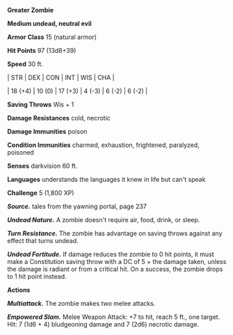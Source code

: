 **Greater Zombie**

**Medium undead, neutral evil**

**Armor Class** 15 (natural armor)

**Hit Points** 97 (13d8+39)

**Speed** 30 ft.

|   STR   |   DEX   |   CON   |   INT   |   WIS   |   CHA   |
  
| 18 (+4) | 10 (0) | 17 (+3) | 4 (-3) | 6 (-2) | 6 (-2) |

**Saving Throws** Wis + 1

**Damage Resistances** cold, necrotic

**Damage Immunities** poison

**Condition Immunities** charmed, exhaustion, frightened, paralyzed, poisoned

**Senses** darkvision 60 ft.

**Languages** understands the languages it knew in life but can't speak

**Challenge** 5 (1,800 XP)

***Source.*** tales from the yawning portal,  page 237

***Undead Nature.*** A zombie doesn't require air, food, drink, or sleep.

***Turn Resistance.*** The zombie has advantage on saving throws against any effect that turns undead.

***Undead Fortitude.*** If damage reduces the zombie to 0 hit points, it must make a Constitution saving throw with a DC of 5 + the damage taken, unless the damage is radiant or from a critical hit. On a success, the zombie drops to 1 hit point instead.

**Actions**

***Multiattack.*** The zombie makes two melee attacks.

***Empowered Slam.*** Melee Weapon Attack: +7 to hit, reach 5 ft., one target. Hit: 7 (1d6 + 4) bludgeoning damage and 7 (2d6) necrotic damage.


